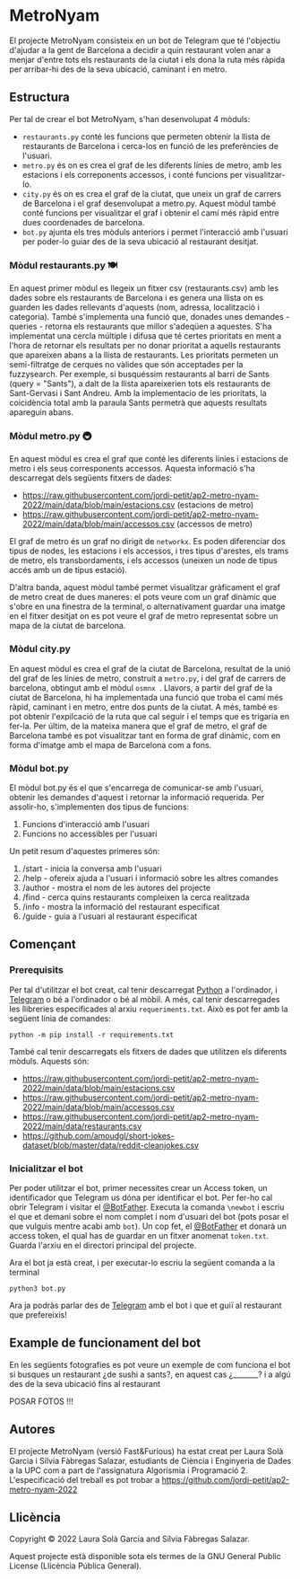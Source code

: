 # MetroNyam
El projecte MetroNyam consisteix en un bot de Telegram que té l'objectiu d'ajudar a la gent de Barcelona a decidir a quin restaurant volen anar a menjar d'entre tots els restaurants de la ciutat i els dona la ruta més ràpida per arribar-hi des de la seva ubicació, caminant i en metro. 

## Estructura
Per tal de crear el bot MetroNyam, s'han desenvolupat 4 mòduls:
- `restaurants.py` conté les funcions que permeten obtenir la llista de restaurants de Barcelona i cerca-los en funció de les preferències de l'usuari.
- `metro.py` és on es crea el graf de les diferents línies de metro, amb les estacions i els correponents accessos, i conté funcions per visualitzar-lo.
- `city.py` és on es crea el graf de la ciutat, que uneix un graf de carrers de Barcelona i el graf desenvolupat a metro.py. Aquest mòdul també conté funcions per visualitzar el graf i obtenir el camí més ràpid entre dues coordenades de barcelona.
- `bot.py` ajunta els tres mòduls anteriors i permet l'interacció amb l'usuari per poder-lo guiar des de la seva ubicació al restaurant desitjat.

### Mòdul restaurants.py 🍽️
En aquest primer mòdul es llegeix un fitxer csv (restaurants.csv) amb les dades sobre els restaurants de Barcelona i es genera una llista on es guarden les dades rellevants d'aquests (nom, adressa, localització i categoria). També s'implementa una funció que, donades unes demandes - queries - retorna els restaurants que millor s'adeqüen a aquestes. S'ha implementat una cercla múltiple i difusa que té certes prioritats en ment a l'hora de retornar els resultats per no donar prioritat a aquells restaurants que apareixen abans a la llista de restaurants. Les prioritats permeten un semi-filtratge de cerques  no vàlides que són acceptades per la fuzzysearch. Per exemple, si busquéssim restaurants al barri de Sants (query = "Sants"), a dalt de la llista apareixerien tots els restaurants de Sant-Gervasi i Sant Andreu. Amb la implementacio de les prioritats, la coicidència total amb la paraula Sants permetrà que aquests resultats apareguin abans.

### Mòdul metro.py 🚇
En aquest mòdul es crea el graf que conté les diferents línies i estacions de metro i els seus corresponents accessos. Aquesta informació s'ha descarregat dels següents fitxers de dades:
- https://raw.githubusercontent.com/jordi-petit/ap2-metro-nyam-2022/main/data/blob/main/estacions.csv (estacions de metro)
- https://raw.githubusercontent.com/jordi-petit/ap2-metro-nyam-2022/main/data/blob/main/accessos.csv (accessos de metro)

El graf de metro és un graf no dirigit de `networkx`. Es poden diferenciar dos tipus de nodes, les estacions i els accessos, i tres tipus d'arestes, els trams de metro, els transbordaments, i els accessos (uneixen un node de tipus accés amb un de tipus estació). 

D'altra banda, aquest mòdul també permet visualitzar gràficament el graf de metro creat de dues maneres: el pots veure com un graf dinàmic que s'obre en una finestra de la terminal, o alternativament guardar una imatge en el fitxer desitjat on es pot veure el graf de metro representat sobre un mapa de la ciutat de barcelona.


### Mòdul city.py
En aquest mòdul es crea el graf de la ciutat de Barcelona, resultat de la unió del graf de les línies de metro, construit a `metro.py`, i del graf de carrers de barcelona, obtingut amb el mòdul `osmnx `. 
Llavors, a partir del graf de la ciutat de Barcelona, hi ha implementada una funció que troba el camí més ràpid, caminant i en metro, entre dos punts de la ciutat. A més, també es pot obtenir l'expilcació de la ruta que cal seguir i el temps que es trigaria en fer-la.
Per últim, de la mateixa manera que el graf de metro, el graf de Barcelona també es pot visualitzar tant en forma de graf dinàmic, com en forma  d'imatge amb el mapa de Barcelona com a fons.

### Mòdul bot.py
El mòdul bot.py és el que s'encarrega de comunicar-se amb l'usuari, obtenir les demandes d'aquest i retornar la informació requerida. Per assolir-ho, s'implementen dos tipus de funcions: 
1. Funcions d'interacció amb l'usuari
2. Funcions no accessibles per l'usuari

Un petit resum d'aquestes primeres són: 
1. /start - inicia la conversa amb l'usuari
2. /help - ofereix ajuda a l'usuari i informació sobre les altres comandes
3. /author - mostra el nom de les autores del projecte
4. /find - cerca quins restaurants compleixen la cerca realitzada
5. /info - mostra la informació del restaurant especificat
6. /guide - guia a l'usuari al restaurant especificat

## Començant

### Prerequisits
Per tal d'utilitzar el bot creat, cal tenir descarregat [Python](https://www.python.org/) a l'ordinador, i [Telegram](https://telegram.org/) o bé a l'ordinador o bé al mòbil. A més, cal tenir descarregades les llibreries especificades al arxiu `requeriments.txt`. Això es pot fer amb la següent línia de comandes:
```python3
python -m pip install -r requirements.txt
```

També cal tenir descarregats els fitxers de dades que utilitzen els diferents mòduls. Aquests són:
- https://raw.githubusercontent.com/jordi-petit/ap2-metro-nyam-2022/main/data/blob/main/estacions.csv
- https://raw.githubusercontent.com/jordi-petit/ap2-metro-nyam-2022/main/data/blob/main/accessos.csv
- https://raw.githubusercontent.com/jordi-petit/ap2-metro-nyam-2022/main/data/restaurants.csv
- https://github.com/amoudgl/short-jokes-dataset/blob/master/data/reddit-cleanjokes.csv



### Inicialitzar el bot
Per poder utilitzar el bot, primer necessites crear un Access token, un identificador que Telegram us dóna per identificar el bot. Per fer-ho cal obrir Telegram i visitar el [@BotFather](https://telegram.me/botfather). Executa la comanda `\newbot` i escriu el que et demani sobre el nom complet i nom d'usuari del bot (pots posar el que vulguis mentre acabi amb `bot`). Un cop fet, el [@BotFather](https://telegram.me/botfather) et donarà un access token, el qual has de guardar en un fitxer anomenat `token.txt`. Guarda l'arxiu en el directori principal del projecte. 

Ara el bot ja està creat, i per executar-lo escriu la següent comanda a la terminal
``` 
python3 bot.py 
```
Ara ja podràs parlar des de [Telegram](https://telegram.org/) amb el bot i que et guiï al restaurant que prefereixis!


## Example de funcionament del bot

En les següents fotografies es pot veure un exemple de com funciona el bot si busques un restaurant ¿de sushi a sants?, en aquest cas ¿_______? i a algú des de la seva ubicació fins al restaurant

POSAR FOTOS !!!


## Autores
El projecte MetroNyam (versió Fast&Furious) ha estat creat per Laura Solà Garcia i Sílvia Fàbregas Salazar, estudiants de Ciència i Enginyeria de Dades a la UPC com a part de l'assignatura Algorísmia i Programació 2. L'especificació del treball es pot trobar a https://github.com/jordi-petit/ap2-metro-nyam-2022

## Llicència
Copyright © 2022 Laura Solà Garcia and Sílvia Fàbregas Salazar.

Aquest projecte està disponible sota els termes de la GNU General Public License (Llicència Pública General). 
